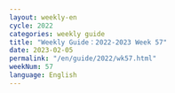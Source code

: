 ```yaml
---
layout: weekly-en
cycle: 2022
categories: weekly guide
title: "Weekly Guide：2022-2023 Week 57"
date: 2023-02-05
permalink: "/en/guide/2022/wk57.html"
weekNum: 57
language: English
---
```

